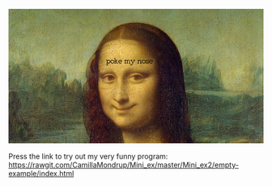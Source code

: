 ![alt text](MonaLisaSmile.png "Screenshot of my fun program!")

Press the link to try out my very funny program:
https://rawgit.com/CamillaMondrup/Mini_ex/master/Mini_ex2/empty-example/index.html
